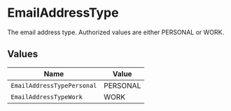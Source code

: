 # EmailAddressType

The email address type. Authorized values are either PERSONAL or WORK.


## Values

| Name                       | Value                      |
| -------------------------- | -------------------------- |
| `EmailAddressTypePersonal` | PERSONAL                   |
| `EmailAddressTypeWork`     | WORK                       |